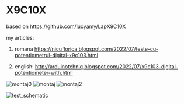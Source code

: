 # X9C10X
based on https://github.com/lucyamy/LapX9C10X


my articles: 

1) romana https://nicuflorica.blogspot.com/2022/07/teste-cu-potentiometrul-digital-x9c103.html

2) english: http://arduinotehniq.blogspot.com/2022/07/x9c103-digital-potentiometer-with.html

![montaj0](https://blogger.googleusercontent.com/img/b/R29vZ2xl/AVvXsEgHz1T1PDaD8ro51dlj_ujdesUKEHcxIRiVqJuoaozZzbi7W_R_9xv-MpG0ZFE3qQO2_KpPhCmYvprYq0xWSRiq3NUbvPo6J4dxJvDyN_nvCtJudm_YtDHv_FCSvOQleueU_Tnf5DZPoBZfTpHACrVA75j9VRYQ2cCHQBr2Yr6703TpBHAc0OLoP5CaPw/w200-h150/X9C103_module_11.jpg)
![montaj](https://blogger.googleusercontent.com/img/b/R29vZ2xl/AVvXsEgkNQavpS7r65TmlcDNIYFcR3-nJC_nxMH2JVwhUPISUCSqGzv1pdldmKI_RVv4_06ZkpEhoCPDn40vH6O4OZl2mOVV4YWbvHAjggm9j-TxcwLAXtkcnHWy_KotIghICIhZMlywNQuqXvf0f2EMGVEW88Q1wjSDD3N4nTZWBGhG_2CiVfuvSUWFuWdfQA/w200-h150/X9C103_module_9.jpg)
![montaj2](https://blogger.googleusercontent.com/img/b/R29vZ2xl/AVvXsEifM4KdZd0djUjJfyL2rqjoDEoyIUij6hizfhCvpOz7yei9wcu9s98bcMY0q1-ZMMdyf-pp_Ko7Jx7d7IERRxTRPL_3Pihyg-MFibHIiwR3JEXaEMDrteyCDz9suyT-QDmfB6lSmJQehFbg-4dvwnRt99Y78JAaj7tKPCt-HME45Vpu0NeWpgPgHrS0Sg/w200-h150/X9C103_module_10.jpg)

![test_schematic](https://blogger.googleusercontent.com/img/b/R29vZ2xl/AVvXsEgoXNfeFF0U-prifGRQMvk7VzFXdEyt6mcVcdpqdZuT_K9wj9A5jcrH-hqnvy7jMRCivXLrQqX0DCHrzrQIRkjJY_Bup1iH3wBJAMXmO8aAJEFO_7FA7NkMmQst0rRICCNYV0eHYoTjINnDOahbUfQMcsvwZDCykjNxyO0X4u3O7AwcY49YgsJJ55DQDQ/s1618/X9C10x_pot_test_sch.png)
